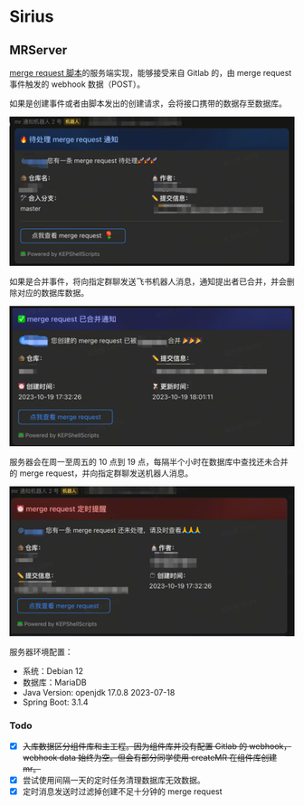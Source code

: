 # Sirius

## MRServer

[merge request 脚本](https://github.com/Lguanghui/ShellScripts)的服务端实现，能够接受来自 Gitlab 的，由 merge request 事件触发的 webhook 数据（POST）。

如果是创建事件或者由脚本发出的创建请求，会将接口携带的数据存至数据库。

![img.png](images/merge_request_opened.png)

如果是合并事件，将向指定群聊发送飞书机器人消息，通知提出者已合并，并会删除对应的数据库数据。

![img_1.png](images/merge_request_merged.png)

服务器会在周一至周五的 10 点到 19 点，每隔半个小时在数据库中查找还未合并的 merge request，并向指定群聊发送机器人消息。

![img_2.png](images/merge_request_remind.png)

服务器环境配置：

- 系统：Debian 12
- 数据库：MariaDB
- Java Version: openjdk 17.0.8 2023-07-18
- Spring Boot: 3.1.4

### Todo

- [x] ~~入库数据区分组件库和主工程。因为组件库并没有配置 Gitlab 的 webhook，webhook data 始终为空。但会有部分同学使用 createMR 在组件库创建 mr。~~
- [x] 尝试使用间隔一天的定时任务清理数据库无效数据。
- [x] 定时消息发送时过滤掉创建不足十分钟的 merge request
